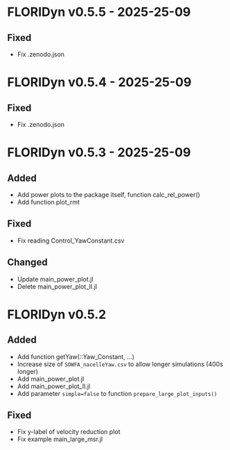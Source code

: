 # FLORIDyn v0.5.5 - 2025-25-09
## Fixed
- Fix .zenodo.json

# FLORIDyn v0.5.4 - 2025-25-09
## Fixed
- Fix .zenodo.json

# FLORIDyn v0.5.3 - 2025-25-09
## Added
- Add power plots to the package itself, function calc_rel_power()
- Add function plot_rmt
## Fixed
- Fix reading Control_YawConstant.csv
## Changed
- Update main_power_plot.jl
- Delete main_power_plot_II.jl

# FLORIDyn v0.5.2
## Added
- Add function getYaw(::Yaw_Constant, ...)
- Increase size of `SOWFA_nacelleYaw.csv` to allow longer simulations (400s longer)
- Add main_power_plot.jl
- Add main_power_plot_II.jl
- Add parameter `simple=false` to function `prepare_large_plot_inputs()`

## Fixed
- Fix y-label of velocity reduction plot
- Fix example main_large_msr.jl

